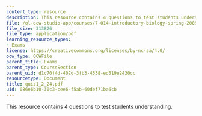 ```yaml
---
content_type: resource
description: This resource contains 4 questions to test students understanding.
file: /ol-ocw-studio-app/courses/7-014-introductory-biology-spring-2005/086e6b1030c3cee6f5ab60def71ba6cb_quiz1_2_24.pdf
file_size: 313826
file_type: application/pdf
learning_resource_types:
- Exams
license: https://creativecommons.org/licenses/by-nc-sa/4.0/
ocw_type: OCWFile
parent_title: Exams
parent_type: CourseSection
parent_uid: d1c70f4d-402d-3fb3-4538-ed519e2430cc
resourcetype: Document
title: quiz1_2_24.pdf
uid: 086e6b10-30c3-cee6-f5ab-60def71ba6cb
---
```

This resource contains 4 questions to test students understanding.
